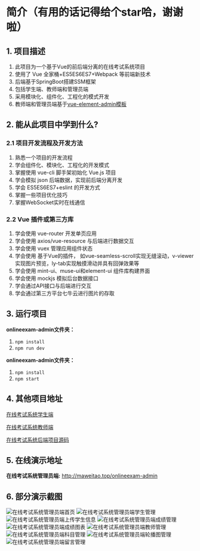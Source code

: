 # 简介（有用的话记得给个star哈，谢谢啦）

## 1. 项目描述

1. 此项目为一个基于Vue的前后端分离的在线考试系统项目
2. 使用了 Vue 全家桶+ES5ES6ES7+Webpack 等前端新技术 
3. 后端基于SpringBoot搭建SSM框架
4. 包括学生端、教师端和管理员端 
5. 采用模块化、组件化、工程化的模式开发
6. 教师端和管理员端基于[vue-element-admin模板](https://github.com/PanJiaChen/vue-element-admin)

## 2. 能从此项目中学到什么? 

### 2.1 项目开发流程及开发方法 

1. 熟悉一个项目的开发流程
2. 学会组件化、模块化、工程化的开发模式 
3. 掌握使用 vue-cli 脚手架初始化 Vue.js 项目
4. 学会模拟 json 后端数据，实现前后端分离开发 
5. 学会 ES5ES6ES7+eslint 的开发方式 
6. 掌握一些项目优化技巧 
7. 掌握WebSocket实时在线通信

### 2.2 Vue 插件或第三方库

1. 学会使用 vue-router 开发单页应用 
2. 学会使用 axios/vue-resource 与后端进行数据交互
3. 学会使用 vuex 管理应用组件状态
4. 学会使用 基于Vue的插件， 如vue-seamless-scroll实现无缝滚动，v-viewer实现图片预览，ly-tab实现触摸滑动并具有回弹效果等
5. 学会使用 mint-ui、muse-ui和element-ui 组件库构建界面
6. 学会使用 mockjs 模拟后台数据接口
7. 学会通过API接口与后端进行交互  
8. 学会通过第三方平台七牛云进行图片的存取  

## 3. 运行项目

**onlineexam-admin文件夹：**

1. `npm install`
2. `npm run dev`

**onlineexam-admin文件夹：**

1. `npm install`
2. `npm start`

## 4. 其他项目地址

[在线考试系统学生端](https://github.com/FrontDemon/onlineexam-student)

[在线考试系统教师端](https://github.com/FrontDemon/onlineexam-teacher)

[在线考试系统后端项目源码](https://github.com/FrontDemon/onlineexam-system-backend)

## 5. 在线演示地址

**在线考试系统管理员端:** http://maweitao.top/onlineexam-admin

## 6. 部分演示截图
![在线考试系统管理员端首页](https://imgchr.com/i/taMuqg)
![在线考试系统管理员端学生管理](https://imgchr.com/i/taMHQf)
![在线考试系统管理员端上传学生信息](https://imgchr.com/i/talVu8)
![在线考试系统管理员端成绩管理](https://imgchr.com/i/taQKl6)
![在线考试系统管理员端成绩图表](https://imgchr.com/i/taQTAJ)
![在线考试系统管理员端教师管理](https://imgchr.com/i/taQzHe)
![在线考试系统管理员端科目管理](https://imgchr.com/i/talBgx)
![在线考试系统管理员端轮播图管理](https://imgchr.com/i/tal7qS)
![在线考试系统管理员端留言管理](https://imgchr.com/i/ta19qU)

